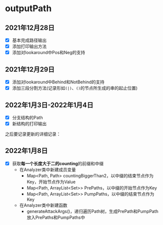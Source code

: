 # outputPath

## 2021年12月28日
- [x] 基本完成路径输出
- [x] 添加打印输出方法
- [x] 添加对lookaround中Pos和Neg的支持

## 2021年12月29日
- [x] 添加对lookaround中Behind和NotBehind的支持
- [x] 添加三段分割方法(记录形如`(|)`、`()`的节点所生成的串的起止位置)

## 2022年1月3日-2022年1月4日
- [x] 分支结构的Path
- [x] 新结构的打印输出

之后要记录更新的详细记录：

## 2022年1月8日
- [x] 获取**每一个长度大于二的counting**的前缀和中缀
  - 在Analyzer类中新建成员变量
    - Map<Path, Path> countingBiggerThan2，以中缀的结束节点作为Key，开始节点作为Value
    - Map<Path, ArrayList<Set<Integer>>> PrePaths，以中缀的开始节点作为Key
    - Map<Path, ArrayList<Set<Integer>>> PumpPaths，以中缀的结束节点作为Key
  - 在Analyzer类中新建函数
    - generateAttackArgs()，递归遍历Path树，生成PrePath和PumpPath放入PrePaths和PumpPaths中
